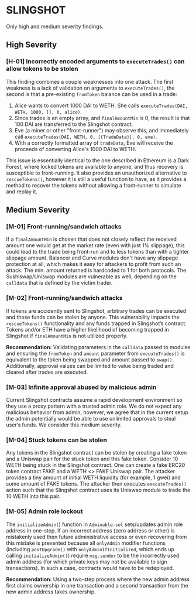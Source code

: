 # SLINGSHOT

Only high and medium severity findings.

## High Severity

### [H-01] Incorrectly encoded arguments to `executeTrades()` can allow tokens to be stolen

This finding combines a couple weaknesses into one attack. The first weakness is a lack of validation on arguments to `executeTrades()`, the second is that a pre-existing `fromToken` balance can be used in a trade:

1. Alice wants to convert 1000 DAI to WETH. She calls `executeTrades(DAI, WETH, 1000, [], 0, alice)`.
2. Since trades is an empty array, and `finalAmountMin` is 0, the result is that 100 DAI are transferred to the Slingshot contract.
3. Eve (a miner or other "front-runner") may observe this, and immediately call `executeTrades(DAI, WETH, 0, [{TradeData}], 0, eve)`.
4. With a correctly formatted array of `tradeData`, Eve will receive the proceeds of converting Alice's 1000 DAI to WETH.

This issue is essentially identical to the one described in Ethereum is a Dark Forest, where locked tokens are available to anyone, and thus recovery is susceptible to front-running. It also provides an unauthorized alternative to `rescueTokens()`, however it is still a useful function to have, as it provides a method to recover the tokens without allowing a front-runner to simulate and replay it.

## Medium Severity

### [M-01] Front-running/sandwich attacks

If a `finalAmountMin` is chosen that does not closely reflect the received amount one would get at the market rate (even with just 1% slippage), this could lead to the trade being front-run and to less tokens than with a tighter slippage amount. Balancer and Curve modules don't have any slippage protection at all, which makes it easy for attackers to profit from such an attack. The min. amount returned is hardcoded to 1 for both protocols. The Sushiswap/Uniswap modules are vulnerable as well, depending on the `calldata` that is defined by the victim trader.

### [M-02] Front-running/sandwich attacks

If tokens are accidently sent to Slingshot, arbitrary trades can be executed and those funds can be stolen by anyone. This vulnerability impacts the `rescueTokens()` functionality and any funds trapped in Slingshot’s contract. Tokens and/or ETH have a higher likelihood of becoming trapped in Slingshot if `finalAmountMin` is not utilized properly.

**Recommendation:** Validating parameters in the `calldata` passed to modules and ensuring the `fromToken` and `amount` parameter from `executeTrades()` is equivalent to the token being swapped and amount passed to `swap()`. Additionally, approval values can be limited to value being traded and cleared after trades are executed.

### [M-03] Infinite approval abused by malicious admin

Current Slingshot contracts assume a rapid development environment so they use a proxy pattern with a trusted admin role. We do not expect any malicious behavior from admin,
however, we agree that in the current setup the admin potentially would be able to use unlimited approvals to steal user’s funds. We consider this medium severity.

### [M-04] Stuck tokens can be stolen

Any tokens in the Slingshot contract can be stolen by creating a fake token and a Uniswap pair for the stuck token and this fake token. Consider 10 WETH being stuck in the Slingshot contract. One can create a fake ERC20 token contract FAKE and a WETH <> FAKE Uniswap pair. The attacker provides a tiny amount of initial WETH liquidity (for example, 1 gwei) and some amount of FAKE tokens. The attacker then executes `executeTrades()` action such that the Slingshot contract uses its Uniswap module to trade the 10 WETH into this pair.

### [M-05] Admin role lockout

The `initializeAdmin(`) function in `Adminable.sol` sets/updates admin role address in one-step. If an incorrect address (zero address or other) is mistakenly used then future
administrative access or even recovering from this mistake is prevented because all `onlyAdmin` modifier functions (including `postUpgrade()` with `onlyAdminIfInitialized`, which ends up calling `initializeAdmin()`) require `msg.sender` to be the incorrectly used admin address (for which private keys may not be available to sign transactions). In such a case, contracts would have to be redeployed.

**Recommendation:** Using a two-step process where the new admin address first claims ownership in one transaction and a second transaction from the new admin address takes ownership.
